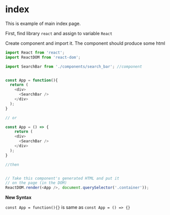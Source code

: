 # index
This is example of main index page.

First, find library `react` and assign to variable `React`

Create component and import it. The component should produce some html



```javascript
import React from 'react';
import ReactDOM from 'react-dom';

import SearchBar from './components/search_bar'; //component


const App = function(){
  return (
    <div>
      <SearchBar />
    </div>
  );
}

// or

const App = () => {
	return (
    <div>
      <SearchBar />
    </div>
  );
}

//then


// Take this component's generated HTML and put it
// on the page (in the DOM)
ReactDOM.render(<App />, document.querySelector('.container'));
```


**New Syntax** 

`const App = function(){}` is same as `const App = () => {}`
